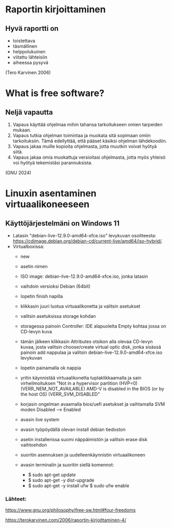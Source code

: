 # Raportin kirjoittaminen
## Hyvä raportti on

- toistettava
- täsmällinen
- helppolukuinen
- viitattu lähteisiin
- aiheessa pysyvä

(Tero Karvinen 2006)

# What is free software?

## Neljä vapautta
1. Vapaus käyttää ohjelmaa mihin tahansa tarkoitukseen omien tarpeiden mukaan.
2. Vapaus tutkia ohjelman toimintaa ja muokata sitä sopimaan omiin tarkoituksiin. Tämä edellyttää, että pääset käsiksi ohjelman lähdekoodiin.
3. Vapaus jakaa muille kopioita ohjelmasta, jotta muutkin voivat hyötyä siitä.
4. Vapaus jakaa omia muokattuja versioitasi ohjelmasta, jotta myös yhteisö voi hyötyä tekemistäsi parannuksista.

(GNU 2024)

# Linuxin asentaminen virtuaalikoneeseen
## Käyttöjärjestelmäni on Windows 11
- Latasin "debian-live-12.9.0-amd64-xfce.iso" levykuvan osoitteesta: https://cdimage.debian.org/debian-cd/current-live/amd64/iso-hybrid/.
- Virtualboxissa: 
  - new
  - asetin nimen
  - ISO image: debian-live-12.9.0-amd64-xfce.iso, jonka latasin
  - vaihdoin versioksi Debian (64bit)
  - lopetin finish napilla
    
  - klikkasin juuri luotua virtuaalikonetta ja valitsin asetukset
  - valitsin asetuksissa storage kohdan
  - storagessa painoin Controller: IDE alapuolelta Empty kohtaa jossa on CD-levyn kuva
  - tämän jälkeen klikkasin Attributes otsikon alla olevaa CD-levyn kuvaa, josta valitsin choose/create virtual optic disk, jonka sisässä painoin add nappulaa ja valitsin debian-live-12.9.0-amd64-xfce.iso levykuvan
  - lopetin painamalla ok nappia

  - yritin käynnistää virtuaalikonetta tuplaklikkaamalla ja sain virheilmoituksen "Not in a hypervisor partition (HVP=0)      (VERR_NEM_NOT_AVAILABLE) AMD-V is disabled in the BIOS (or by the host OS)          (VERR_SVM_DISABLED"
  - korjasin ongelman avaamalla bios/uefi asetukset ja vaihtamalla SVM moden Disabled --> Enabled
  - avasin live system
  - avasin työpöydällä olevan install debian tiedoston
  - asetin installerissa suomi näppäimistön ja valitsin erase disk vaihtoehdon
  - suoritin asennuksen ja uudelleenkäynnistin virtuaalikoneen

  - avasin terminalin ja suoritin siellä komennot:
    - $ sudo apt-get update
    - $ sudo apt-get -y dist-upgrade
    - $ sudo apt-get -y install ufw
      $ sudo ufw enable
  
### Lähteet:
https://www.gnu.org/philosophy/free-sw.html#four-freedoms

https://terokarvinen.com/2006/raportin-kirjoittaminen-4/

